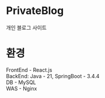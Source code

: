 # PrivateBlog
개인 블로그 사이트

# 환경
FrontEnd - React.js
<br/>
BackEnd: Java - 21, SpringBoot - 3.4.4
<br/>
DB - MySQL
<br/>
WAS - Nginx
